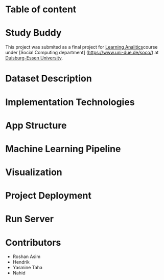 # Table of content
# Study Buddy
This project was submited as a final project for  [Learning Analitics](https://www.uni-due.de/soco/teaching/overview.php)course under [Social Computing department] (https://www.uni-due.de/soco/) at [Duisburg-Essen University](https://www.uni-due.de).
# Dataset Description
# Implementation Technologies
# App Structure
# Machine Learning Pipeline
# Visualization
# Project Deployment
# Run Server
# Contributors
- Roshan Asim
- Hendrik
- Yasmine Taha
- Nahid

